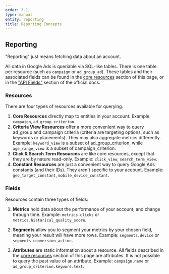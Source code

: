 ```yaml
---
order: 3.1
type: manual
entity: reporting
title: Reporting Concepts
---
```


## Reporting

"Reporting" just means fetching data about an account.

All data in Google Ads is queriable via SQL-like tables. There is one table per resource (such as `campaign` or `ad_group_ad`). 
These tables and their associated fields can be found in the [core resources](/#accountbudget) section of this page, or in the ["API Fields"](https://developers.google.com/google-ads/api/docs/fields/account_budget)
 section of the official docs.

### Resources

There are four types of resources available for querying.

1. **Core Resources** directly map to entities in your account. Example: `campaign`, `ad_group_criterion`.
2. **Criteria View Resources** offer a more convenient way to query ad_group and campaign criteria (criteria are targeting options, such as keywords or placements). They may also aggregate metrics differently. Example: `keyword_view` is a subset of ad_group_criterion, while `age_range_view` is a subset of campaign_criterion.
3. **Click & Search Term Resources** are like core resources, except that they are by nature read-only. Example: `click_view`, `search_term_view`.
4. **Constant Resources** are just a convenient way to query Google Ads constants (and their IDs). They aren't specific to your account. Example: `geo_target_constant`, `mobile_device_constant`.


### Fields

Resources contain three types of fields:

1. **Metrics** hold data about the performance of your account, and change through time. Example: `metrics.clicks` or `metrics.historical_quality_score`. 

3. **Segments** allow you to segment your metrics by your chosen field, meaning your result will have more rows. Example: `segments.device` or `segments.conversion_action`. 

1. **Attributes** are static information about a resource. All fields described in the [core resources](/#accountbudget) section of this page are attributes. It is not possible to query the past value of an attribute. Example: `campaign.name` or `ad_group_criterion.keyword.text`.

<!-- For reference, this is the complete list of core resources: 
account_budget, 
account_budget_proposal
ad_group
ad_group_ad
ad_group_ad_label
ad_group_bid_modifier
ad_group_criterion
ad_group_criterion_label
ad_group_criterion_simulation
ad_group_extension_setting
ad_group_feed
ad_group_label
ad_group_simulation
ad_parameter
asset
bidding_strategy
billing_setup
campaign
campaign_bid_modifier
campaign_budget
campaign_criterion
campaign_criterion_simulation
campaign_extension_setting
campaign_feed
campaign_label
campaign_shared_set
change_status
conversion_action
custom_interest
customer
customer_client
customer_client_link
customer_extension_setting
customer_feed
customer_label
customer_manager_link
customer_negative_criterion
domain_category
extension_feed_item
feed
feed_item
feed_item_target
feed_mapping
keyword_plan
keyword_plan_ad_group
keyword_plan_campaign
keyword_plan_keyword
keyword_plan_negative_keyword
label
media_file
mutate_job
recommendation
remarketing_action
shared_criterion
shared_set
user_interest
user_list
video -->



<!-- ad_group_audience_view
ad_schedule_view
campaign_audience_view
detail_placement_view
display_keyword_view
expanded_landing_page_view
feed_placeholder_view
gender_view
geographic_view
group_placement_view
hotel_group_view
hotel_performance_view
keyword_view
landing_page_view
location_view
managed_placement_view
parental_status_view
product_group_view
shopping_performance_view
topic_view -->



<!-- 
carrier_constant
geo_target_constant
language_constant
mobile_app_category_constant
mobile_device_constant
operating_system_version_constant
product_bidding_category_constant
topic_constant -->



